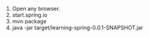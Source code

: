 1. Open any browser.
2. start.spring.io
3. mvn package
4. java -jar target/learning-spring-0.0.1-SNAPSHOT.jar
